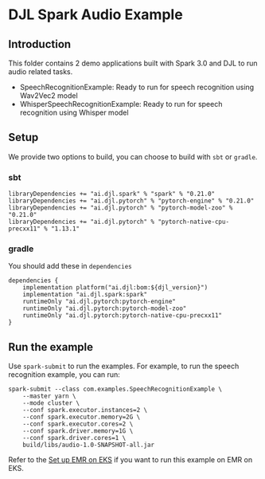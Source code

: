# DJL Spark Audio Example

## Introduction
This folder contains 2 demo applications built with Spark 3.0 and DJL to run audio related
tasks.

- SpeechRecognitionExample: Ready to run for speech recognition using Wav2Vec2 model
- WhisperSpeechRecognitionExample: Ready to run for speech recognition using Whisper model

## Setup

We provide two options to build, you can choose to build with `sbt` or `gradle`.

### sbt

```
libraryDependencies += "ai.djl.spark" % "spark" % "0.21.0"
libraryDependencies += "ai.djl.pytorch" % "pytorch-engine" % "0.21.0"
libraryDependencies += "ai.djl.pytorch" % "pytorch-model-zoo" % "0.21.0"
libraryDependencies += "ai.djl.pytorch" % "pytorch-native-cpu-precxx11" % "1.13.1"
```

### gradle

You should add these in `dependencies`

```
dependencies {
    implementation platform("ai.djl:bom:${djl_version}")
    implementation "ai.djl.spark:spark"
    runtimeOnly "ai.djl.pytorch:pytorch-engine"
    runtimeOnly "ai.djl.pytorch:pytorch-model-zoo"
    runtimeOnly "ai.djl.pytorch:pytorch-native-cpu-precxx11"
}
```

## Run the example

Use `spark-submit` to run the examples. For example, to run the speech recognition example, you can run:

```
spark-submit --class com.examples.SpeechRecognitionExample \
    --master yarn \
    --mode cluster \
    --conf spark.executor.instances=2 \
    --conf spark.executor.memory=2G \
    --conf spark.executor.cores=2 \
    --conf spark.driver.memory=1G \
    --conf spark.driver.cores=1 \
    build/libs/audio-1.0-SNAPSHOT-all.jar
```

Refer to the [Set up EMR on EKS](../image-classification-pyspark/README.md) if you want to run this example
on EMR on EKS.
